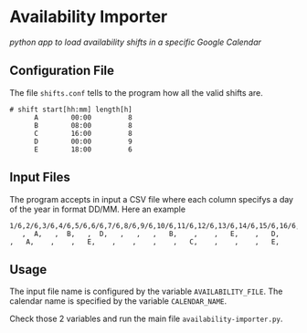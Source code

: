 # Availability Importer
*python app to load availability shifts in a specific Google Calendar*

## Configuration File
The file `shifts.conf` tells to the program how all the valid shifts are.
```
# shift start[hh:mm] length[h]
      A        00:00         8
      B        08:00         8
      C        16:00         8
      D        00:00         9
      E        18:00         6
```

## Input Files
The program accepts in input a CSV file where each column specifys a day of the year in format DD/MM.
Here an example
```
1/6,2/6,3/6,4/6,5/6,6/6,7/6,8/6,9/6,10/6,11/6,12/6,13/6,14/6,15/6,16/6,17/6,18/6,19/6,20/6,21/6,22/6,23/6,24/6,25/6,26/6,27/6,28/6,29/6,30/6
   ,  A,   ,  B,   ,  D,   ,   ,   ,   B,    ,    ,   E,    ,   D,    ,   A,    ,    ,   E,    ,    ,    ,    ,   C,    ,    ,    ,   E,
```

## Usage
The input file name is configured by the variable `AVAILABILITY_FILE`.
The calendar name is specified by the variable `CALENDAR_NAME`.

Check those 2 variables and run the main file `availability-importer.py`.
